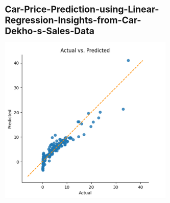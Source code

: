 # Car-Price-Prediction-using-Linear-Regression-Insights-from-Car-Dekho-s-Sales-Data
![](Lin_Actul_vs_prediction_plot.png)
